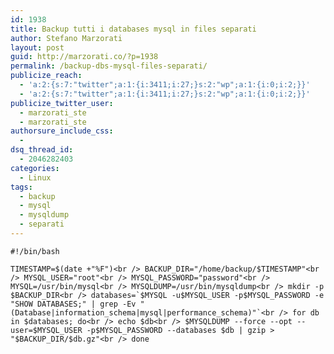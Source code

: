 ```yaml
---
id: 1938
title: Backup tutti i databases mysql in files separati
author: Stefano Marzorati
layout: post
guid: http://marzorati.co/?p=1938
permalink: /backup-dbs-mysql-files-separati/
publicize_reach:
  - 'a:2:{s:7:"twitter";a:1:{i:3411;i:27;}s:2:"wp";a:1:{i:0;i:2;}}'
  - 'a:2:{s:7:"twitter";a:1:{i:3411;i:27;}s:2:"wp";a:1:{i:0;i:2;}}'
publicize_twitter_user:
  - marzorati_ste
  - marzorati_ste
authorsure_include_css:
  - 
dsq_thread_id:
  - 2046282403
categories:
  - Linux
tags:
  - backup
  - mysql
  - mysqldump
  - separati
---
```

`#!/bin/bash`

``TIMESTAMP=$(date +"%F")<br />
BACKUP_DIR="/home/backup/$TIMESTAMP"<br />
MYSQL_USER="root"<br />
MYSQL_PASSWORD="password"<br />
MYSQL=/usr/bin/mysql<br />
MYSQLDUMP=/usr/bin/mysqldump<br />
mkdir -p $BACKUP_DIR<br />
databases=`$MYSQL -u$MYSQL_USER -p$MYSQL_PASSWORD -e "SHOW DATABASES;" | grep -Ev "(Database|information_schema|mysql|performance_schema)"`<br />
for db in $databases; do<br />
echo $db<br />
$MYSQLDUMP --force --opt --user=$MYSQL_USER -p$MYSQL_PASSWORD --databases $db | gzip > "$BACKUP_DIR/$db.gz"<br />
done``